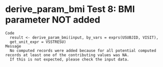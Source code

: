 # derive_param_bmi Test 8: BMI parameter NOT added

    Code
      result <- derive_param_bmi(input, by_vars = exprs(USUBJID, VISIT),
      get_unit_expr = VSSTRESU)
    Message
      No computed records were added because for all potential computed records at least one of the contributing values was NA.
      If this is not expected, please check the input data.

